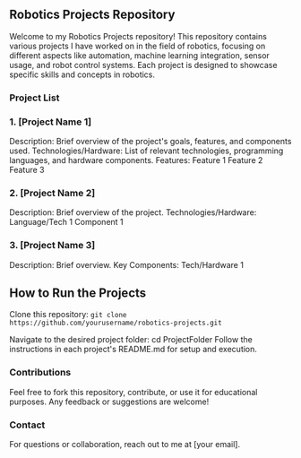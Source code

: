 ## Robotics Projects Repository
Welcome to my Robotics Projects repository! This repository contains various projects I have worked on in the field of robotics, focusing on different aspects like automation, machine learning integration, sensor usage, and robot control systems. Each project is designed to showcase specific skills and concepts in robotics.

### Project List
### 1. [Project Name 1]
Description: Brief overview of the project's goals, features, and components used.
Technologies/Hardware: List of relevant technologies, programming languages, and hardware components.
Features:
Feature 1
Feature 2
Feature 3
### 2. [Project Name 2]
Description: Brief overview of the project.
Technologies/Hardware:
Language/Tech 1
Component 1
### 3. [Project Name 3]
Description: Brief overview.
Key Components:
Tech/Hardware 1

## How to Run the Projects
Clone this repository:
`git clone https://github.com/yourusername/robotics-projects.git`

Navigate to the desired project folder:
cd ProjectFolder
Follow the instructions in each project's README.md for setup and execution.

### Contributions
Feel free to fork this repository, contribute, or use it for educational purposes. Any feedback or suggestions are welcome!

### Contact
For questions or collaboration, reach out to me at [your email].
